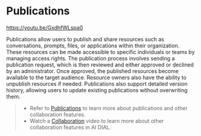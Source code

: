 # Publications

https://youtu.be/GxdhfWLspa0

Publications allow users to publish and share resources such as conversations, prompts, files, or applications within their organization. These resources can be made accessible to specific individuals or teams by managing access rights. The publication process involves sending a publication request, which is then reviewed and either approved or declined by an administrator. Once approved, the published resources become available to the target audience. Resource owners also have the ability to unpublish resources if needed. Publications also support detailed version history, allowing users to update existing publications without overwriting them.

> * Refer to [Publications](../../tutorials/enable-publications) to learn more about publications and other collaboration features.
> * Watch a [Collaboration](dial-collaboration) video to learn more about other collaboration features in AI DIAL.
